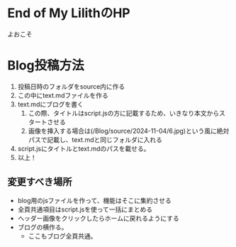 # End of My LilithのHP
よおこそ
# Blog投稿方法

1. 投稿日時のフォルダをsource内に作る
2. この中にtext.mdファイルを作る
3. text.mdにブログを書く
   1. この際、タイトルはscript.jsの方に記載するため、いきなり本文からスタートさせる
   2. 画像を挿入する場合は(/Blog/source/2024-11-04/6.jpg)という風に絶対パスで記載し、text.mdと同じフォルダに入れる
4. script.jsにタイトルとtext.mdのパスを載せる。
5. 以上！

## 変更すべき場所
- blog用のjsファイルを作って、機能はそこに集約させる
- 全頁共通項目はscript.jsを使って一括にまとめる
- ヘッダー画像をクリックしたらホームに戻れるようにする
- ブログの横作る。
  - ここもブログ全頁共通。